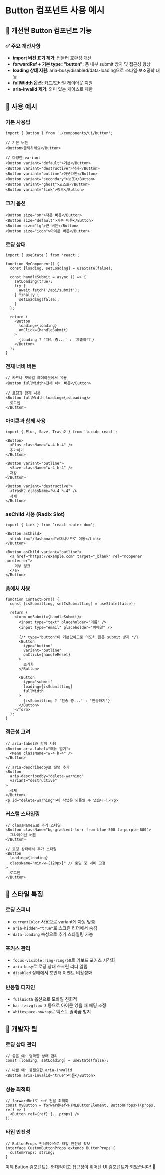 # Button 컴포넌트 사용 예시

## 🚀 개선된 Button 컴포넌트 기능

### ✅ 주요 개선사항
- **import 버전 표기 제거**: 번들러 호환성 개선
- **forwardRef + 기본 type="button"**: 폼 내부 submit 방지 및 접근성 향상
- **loading 상태 지원**: aria-busy/disabled/data-loading으로 스타일·보조공학 대응
- **fullWidth 옵션**: 카드/모바일 레이아웃 지원
- **aria-invalid 제거**: 의미 있는 케이스로 제한

## 📝 사용 예시

### 기본 사용법
```tsx
import { Button } from './components/ui/button';

// 기본 버튼
<Button>클릭하세요</Button>

// 다양한 variant
<Button variant="default">기본</Button>
<Button variant="destructive">삭제</Button>
<Button variant="outline">아웃라인</Button>
<Button variant="secondary">보조</Button>
<Button variant="ghost">고스트</Button>
<Button variant="link">링크</Button>
```

### 크기 옵션
```tsx
<Button size="sm">작은 버튼</Button>
<Button size="default">기본 버튼</Button>
<Button size="lg">큰 버튼</Button>
<Button size="icon">아이콘 버튼</Button>
```

### 로딩 상태
```tsx
import { useState } from 'react';

function MyComponent() {
  const [loading, setLoading] = useState(false);

  const handleSubmit = async () => {
    setLoading(true);
    try {
      await fetch('/api/submit');
    } finally {
      setLoading(false);
    }
  };

  return (
    <Button 
      loading={loading}
      onClick={handleSubmit}
    >
      {loading ? '처리 중...' : '제출하기'}
    </Button>
  );
}
```

### 전체 너비 버튼
```tsx
// 카드나 모바일 레이아웃에서 유용
<Button fullWidth>전체 너비 버튼</Button>

// 로딩과 함께 사용
<Button fullWidth loading={isLoading}>
  로그인
</Button>
```

### 아이콘과 함께 사용
```tsx
import { Plus, Save, Trash2 } from 'lucide-react';

<Button>
  <Plus className="w-4 h-4" />
  추가하기
</Button>

<Button variant="outline">
  <Save className="w-4 h-4" />
  저장
</Button>

<Button variant="destructive">
  <Trash2 className="w-4 h-4" />
  삭제
</Button>
```

### asChild 사용 (Radix Slot)
```tsx
import { Link } from 'react-router-dom';

<Button asChild>
  <Link to="/dashboard">대시보드로 이동</Link>
</Button>

<Button asChild variant="outline">
  <a href="https://example.com" target="_blank" rel="noopener noreferrer">
    외부 링크
  </a>
</Button>
```

### 폼에서 사용
```tsx
function ContactForm() {
  const [isSubmitting, setIsSubmitting] = useState(false);

  return (
    <form onSubmit={handleSubmit}>
      <input type="text" placeholder="이름" />
      <input type="email" placeholder="이메일" />
      
      {/* type="button"이 기본값이므로 의도치 않은 submit 방지 */}
      <Button 
        type="button" 
        variant="outline"
        onClick={handleReset}
      >
        초기화
      </Button>
      
      <Button 
        type="submit"
        loading={isSubmitting}
        fullWidth
      >
        {isSubmitting ? '전송 중...' : '전송하기'}
      </Button>
    </form>
  );
}
```

### 접근성 고려
```tsx
// aria-label과 함께 사용
<Button aria-label="메뉴 열기">
  <Menu className="w-4 h-4" />
</Button>

// aria-describedby로 설명 추가
<Button 
  aria-describedby="delete-warning"
  variant="destructive"
>
  삭제
</Button>
<p id="delete-warning">이 작업은 되돌릴 수 없습니다.</p>
```

### 커스텀 스타일링
```tsx
// className으로 추가 스타일
<Button className="bg-gradient-to-r from-blue-500 to-purple-600">
  그라데이션 버튼
</Button>

// 로딩 상태에서 추가 스타일
<Button 
  loading={loading}
  className="min-w-[120px]" // 로딩 중 너비 고정
>
  로그인
</Button>
```

## 🎨 스타일 특징

### 로딩 스피너
- `currentColor` 사용으로 variant에 자동 맞춤
- `aria-hidden="true"`로 스크린 리더에서 숨김
- `data-loading` 속성으로 추가 스타일링 가능

### 포커스 관리
- `focus-visible:ring-ring/50`로 키보드 포커스 시각화
- `aria-busy`로 로딩 상태 스크린 리더 알림
- `disabled` 상태에서 포인터 이벤트 비활성화

### 반응형 디자인
- `fullWidth` 옵션으로 모바일 친화적
- `has-[>svg]:px-3` 등으로 아이콘 있을 때 패딩 조정
- `whitespace-nowrap`로 텍스트 줄바꿈 방지

## 🔧 개발자 팁

### 로딩 상태 관리
```tsx
// 좋은 예: 명확한 상태 관리
const [loading, setLoading] = useState(false);

// 나쁜 예: 불필요한 aria-invalid
<Button aria-invalid="true">버튼</Button>
```

### 성능 최적화
```tsx
// forwardRef로 ref 전달 최적화
const MyButton = forwardRef<HTMLButtonElement, ButtonProps>((props, ref) => (
  <Button ref={ref} {...props} />
));
```

### 타입 안전성
```tsx
// ButtonProps 인터페이스로 타입 안전성 확보
interface CustomButtonProps extends ButtonProps {
  customProp?: string;
}
```

이제 Button 컴포넌트는 현대적이고 접근성이 뛰어난 UI 컴포넌트가 되었습니다! 🎉

